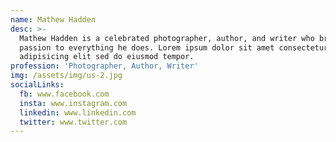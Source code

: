 ```yaml
---
name: Mathew Hadden
desc: >-
  Mathew Hadden is a celebrated photographer, author, and writer who brings
  passion to everything he does. Lorem ipsum dolor sit amet consectetur
  adipisicing elit sed do eiusmod tempor.
profession: 'Photographer, Author, Writer'
img: /assets/img/us-2.jpg
socialLinks:
  fb: www.facebook.com
  insta: www.instagram.com
  linkedin: www.linkedin.com
  twitter: www.twitter.com
---
```



